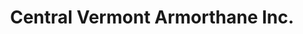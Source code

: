 ---
title: "Central Vermont Armorthane Inc."
url: /barre/central-vermont-armorthane-inc/
shop: car parts
---